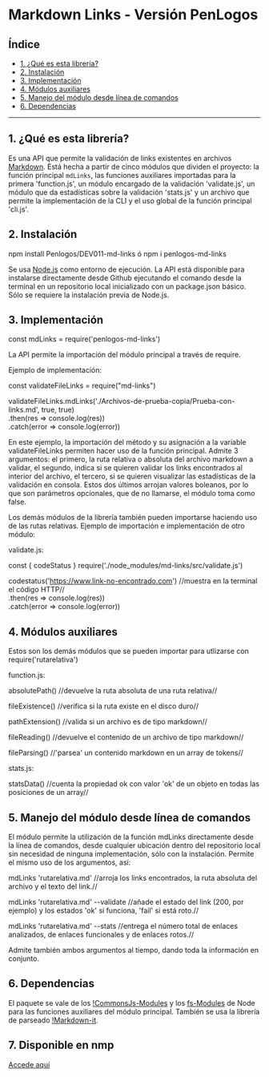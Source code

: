 # Markdown Links - Versión PenLogos

## Índice

* [1. ¿Qué es esta librería?](#1-¿Qué-es-esta-librería?)
* [2. Instalación](#2-instalación)
* [3. Implementación](#3-implementación)
* [4. Módulos auxiliares](#4-módulos-auxiliares)
* [5. Manejo del módulo desde línea de comandos](#4-manejo-del-módulo-desde-línea-de-comandos)
* [6. Dependencias](#5-dependencias)

***

## 1. ¿Qué es esta librería?

Es una API que permite la validación de links existentes en archivos [Markdown](https://es.wikipedia.org/wiki/Markdown).
Está hecha a partir de cinco módulos que dividen el proyecto: la función principal `mdLinks`,
las funciones auxiliares importadas para la primera 'function.js', un módulo encargado de la
validación 'validate.js', un módulo que da estadísticas sobre la validación 'stats.js' y un 
archivo que permite la implementación de la CLI y el uso global de la función principal
'cli.js'.

## 2. Instalación  


npm install Penlogos/DEV011-md-links ó npm i penlogos-md-links


Se usa [Node.js](https://nodejs.org/en) como entorno de ejecución. La API está disponible
para instalarse directamente desde Github ejecutando el comando desde la terminal en un 
repositorio local inicializado con un package.json básico. Sólo se requiere la instalación 
previa de Node.js.

## 3. Implementación  

  
const mdLinks = require('penlogos-md-links')  
  

La API permite la importación del módulo principal a través de require. 

Ejemplo de implementación:  
  

const validateFileLinks = require("md-links")

validateFileLinks.mdLinks('./Archivos-de-prueba-copia/Prueba-con-links.md', true, true)  
.then(res => console.log(res))  
.catch(error => console.log(error))  
  

En este ejemplo, la importación del método y su asignación a la variable validateFileLinks
permiten hacer uso de la función principal. Admite 3 argumentos: el primero, la ruta relativa
o absoluta del archivo markdown a validar, el segundo, indica si se quieren validar los 
links encontrados al interior del archivo, el tercero, si se quieren visualizar las 
estadísticas de la validación en consola. Estos dos últimos arrojan valores boleanos, por 
lo que son parámetros opcionales, que de no llamarse, el módulo toma como false.

Los demás módulos de la librería también pueden importarse haciendo uso de las rutas 
relativas. Ejemplo de importación e implementación de otro módulo:  
  
validate.js:

const { codeStatus } require('./node_modules/md-links/src/validate.js')

codestatus('https://www.link-no-encontrado.com') //muestra en la terminal el código HTTP//  
.then(res => console.log(res))  
.catch(error => console.log(error))

## 4. Módulos auxiliares

Estos son los demás módulos que se pueden importar para utlizarse con require('rutarelativa')
  
function.js:

absolutePath() //devuelve la ruta absoluta de una ruta relativa//

fileExistence() //verifica si la ruta existe en el disco duro//

pathExtension() //valida si un archivo es de tipo markdown//

fileReading() //devuelve el contenido de un archivo de tipo markdown//

fileParsing() //'parsea' un contenido markdown en un array de tokens//

stats.js:

statsData() //cuenta la propiedad ok con valor 'ok' de un objeto en todas las posiciones de un array//

## 5. Manejo del módulo desde línea de comandos

El módulo permite la utilización de la función mdLinks directamente desde la línea de
comandos, desde cualquier ubicación dentro del repositorio local sin necesidad de ninguna 
implementación, sólo con la instalación. Permite el mismo uso de los argumentos, así:  


mdLinks 'rutarelativa.md' //arroja los links encontrados, la ruta absoluta del archivo y el texto del link.//  
  

mdLinks 'rutarelativa.md' --validate //añade el estado del link (200, por ejemplo) y los estados 'ok' si funciona, 'fail' si está roto.//  
  

mdLinks 'rutarelativa.md' --stats //entrega el número total de enlaces analizados, de enlaces funcionales y de enlaces rotos.//  
  

Admite también ambos argumentos al tiempo, dando toda la información en conjunto.  

## 6. Dependencias

El paquete se vale de los [!CommonsJs-Modules](https://nodejs.org/api/path.html) y los [fs-Modules](https://nodejs.org/api/fs.html) de Node para las 
funciones auxiliares del módulo principal. También se usa la librería de parseado 
[!Markdown-it](https://markdown-it.github.io/markdown-it/).

## 7. Disponible en nmp

[Accede aquí](https://www.npmjs.com/package/penlogos-md-links)